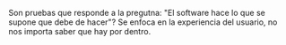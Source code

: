 Son pruebas que responde a la pregutna: "El software hace lo que se supone que debe de hacer"?  Se enfoca en la experiencia del usuario, no nos importa saber que hay por dentro.